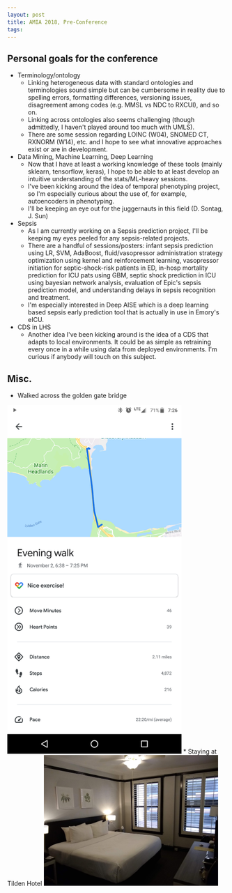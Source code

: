 ```yaml
---
layout: post
title: AMIA 2018, Pre-Conference
tags: 
---
```


## Personal goals for the conference
- Terminology/ontology
  - Linking heterogeneous data with standard ontologies and terminologies sound simple but can be cumbersome in reality due to spelling errors, formatting differences, versioning issues, disagreement among codes (e.g. MMSL vs NDC to RXCUI), and so on.
  - Linking across ontologies also seems challenging (though admittedly, I haven't played around too much with UMLS).
  - There are some session regarding LOINC (W04), SNOMED CT, RXNORM (W14), etc. and I hope to see what innovative approaches exist or are in development.
- Data Mining, Machine Learning, Deep Learning
  - Now that I have at least a working knowledge of these tools (mainly sklearn, tensorflow, keras), I hope to be able to at least develop an intuitive understanding of the stats/ML-heavy sessions.
  - I've been kicking around the idea of temporal phenotyping project, so I'm especially curious about the use of, for example, autoencoders in phenotyping.
  - I'll be keeping an eye out for the juggernauts in this field (D. Sontag, J. Sun)
- Sepsis
  - As I am currently working on a Sepsis prediction project, I'll be keeping my eyes peeled for any sepsis-related projects.
  - There are a handful of sessions/posters: infant sepsis prediction using LR, SVM, AdaBoost, fluid/vasopressor administration strategy optimization using kernel and reinforcement learning, vasopressor initiation for septic-shock-risk patients in ED, in-hosp mortality prediction for ICU pats using GBM, septic shock prediction in ICU using bayesian network analysis, evaluation of Epic's sepsis prediction model, and understanding delays in sepsis recognition and treatment. 
  - I'm especially interested in Deep AISE which is a deep learning based sepsis early prediction tool that is actually in use in Emory's eICU.
- CDS in LHS
  - Another idea I've been kicking around is the idea of a CDS that adapts to local environments. It could be as simple as retraining every once in a while using data from deployed environments. I'm curious if anybody will touch on this subject.
  
## Misc.
* Walked across the golden gate bridge
<img src="https://raw.githubusercontent.com/abraxasyu/abraxasyu.github.io/master/_images/bridge.png" width="400">
* Staying at Tilden Hotel
<img src="https://raw.githubusercontent.com/abraxasyu/abraxasyu.github.io/master/_images/hotel.jpg" width="400">
